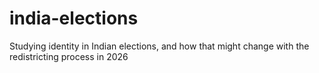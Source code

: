 # india-elections
Studying identity in Indian elections, and how that might change with the redistricting process in 2026
